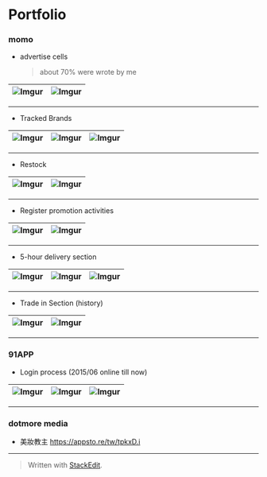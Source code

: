 

# Portfolio
### momo
- advertise cells
  >about 70% were wrote by me

| ![Imgur](https://i.imgur.com/orFxpIX.png) | ![Imgur](https://i.imgur.com/X8ZFSYn.png) |
|--|--|
---
 
- Tracked Brands

| ![Imgur](https://i.imgur.com/ILacGsv.png) | ![Imgur](https://i.imgur.com/Krd5fHE.png) | ![Imgur](https://i.imgur.com/NVwYcVS.png) |
|--|--|--|
 ---
 
- Restock

| ![Imgur](https://i.imgur.com/T0muoLy.png) | ![Imgur](https://i.imgur.com/6v8Bd1M.png) |
|--|--|
---

- Register promotion activities

| ![Imgur](https://i.imgur.com/RYBMQOx.png) | ![Imgur](https://i.imgur.com/ThvPdLy.png) |
|--|--|
---

- 5-hour delivery section

 |![Imgur](https://i.imgur.com/t0UGMIG.png) | ![Imgur](https://i.imgur.com/rqCSm3F.jpg) | ![Imgur](https://i.imgur.com/K4R9H2V.png) |
|--|--|--|
---

- Trade in Section (history)

| ![Imgur](https://i.imgur.com/QdXetX9.png) | ![Imgur](https://i.imgur.com/oRZ7keH.png)   |
|--|--|
---

### 91APP
- Login process (2015/06 online till now)

| ![Imgur](https://i.imgur.com/JKyodNa.png) | ![Imgur](https://i.imgur.com/f9OC24i.png) | ![Imgur](https://i.imgur.com/3o9Skxr.png) |
|--|--|--|
---

### dotmore media
- 美妝教主 https://appsto.re/tw/tpkxD.i
---
> Written with [StackEdit](https://stackedit.io/).
